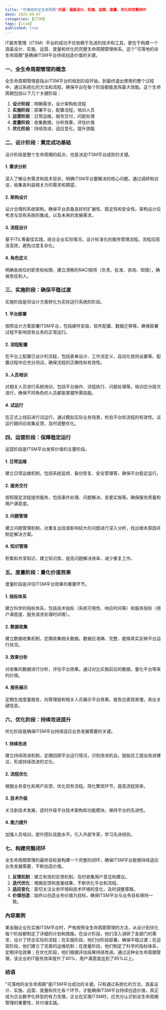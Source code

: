```yaml
---
title: "可落地的全生命周期"内涵：涵盖设计、实施、运营、度量、优化的完整闭环
date: 2025-09-07
categories: [ITSM]
tags: [itsm]
published: true
---
```


IT服务管理（ITSM）平台的成功不仅依赖于先进的技术和工具，更在于构建一个涵盖设计、实施、运营、度量和优化的完整生命周期管理体系。这个"可落地的全生命周期"是确保ITSM平台持续创造价值的关键。

### 一、全生命周期管理的概念

全生命周期管理是指从ITSM平台的规划阶段开始，到最终退出使用的整个过程中，通过系统化的方法和流程，确保平台在每个阶段都能发挥最大效能。这个生命周期包括以下几个关键阶段：

1. **设计阶段**：明确需求，设计架构和流程
2. **实施阶段**：部署平台，配置流程，培训人员
3. **运营阶段**：日常运维，服务交付，问题处理
4. **度量阶段**：收集数据，分析效果，评估价值
5. **优化阶段**：持续改进，适应变化，提升效能

### 二、设计阶段：奠定成功基础

设计阶段是整个生命周期的起点，也是决定ITSM平台成败的关键。

#### 1. 需求分析

深入了解业务需求和技术现状，明确ITSM平台要解决的核心问题。通过调研和访谈，收集各利益相关方的需求和期望。

#### 2. 架构设计

设计合理的系统架构，确保平台具备良好的扩展性、稳定性和安全性。架构设计应考虑与现有系统的集成，以及未来的发展需求。

#### 3. 流程设计

基于ITIL等最佳实践，结合企业实际情况，设计标准化的服务管理流程。流程应简洁高效，避免过度复杂化。

#### 4. 角色定义

明确各岗位的职责和权限，建立清晰的RACI矩阵（负责、批准、咨询、知情），确保责任到人。

### 三、实施阶段：确保平稳过渡

实施阶段是将设计方案转化为实际运行系统的阶段。

#### 1. 平台部署

按照设计方案部署ITSM平台，包括硬件安装、软件配置、数据迁移等。确保部署过程不影响现有业务的正常运行。

#### 2. 流程配置

在平台上配置已设计的流程，包括表单设计、工作流定义、自动化规则设置等。配置过程中应充分测试，确保流程的正确性和有效性。

#### 3. 人员培训

对相关人员进行系统培训，包括平台操作、流程执行、问题处理等。培训应分层次进行，确保不同角色的人员都能掌握所需技能。

#### 4. 试运行

在正式上线前进行试运行，通过模拟实际业务场景，检验平台和流程的有效性。试运行期间应收集反馈，及时调整优化。

### 四、运营阶段：保障稳定运行

运营阶段是ITSM平台发挥价值的主要阶段。

#### 1. 日常运维

建立日常运维机制，包括系统监控、备份恢复、安全管理等，确保平台稳定运行。

#### 2. 服务交付

按照既定流程提供服务，包括事件处理、问题解决、变更实施等。确保服务质量和用户满意度。

#### 3. 问题管理

建立问题管理机制，对重复出现或影响较大的问题进行深入分析，找出根本原因并制定解决方案。

#### 4. 知识管理

积累和共享知识，建立知识库，提高问题解决效率，减少重复工作。

### 五、度量阶段：量化价值效果

度量阶段是评估ITSM平台效果的重要环节。

#### 1. 指标体系

建立科学的指标体系，包括技术指标（系统可用性、响应时间等）和服务指标（用户满意度、服务请求处理时间等）。

#### 2. 数据收集

建立数据收集机制，定期收集相关数据。数据应准确、完整，能够真实反映平台运行状况。

#### 3. 效果分析

对收集的数据进行分析，评估平台效果。通过对比实施前后的数据，量化平台带来的价值。

#### 4. 报告展示

定期生成度量报告，向管理层和相关人员展示平台效果。报告应直观易懂，突出关键信息。

### 六、优化阶段：持续改进提升

优化阶段是确保ITSM平台持续适应业务发展需要的关键。

#### 1. 持续改进

建立持续改进机制，定期回顾平台运行情况，识别改进机会。鼓励员工提出改进建议，形成持续改进的文化。

#### 2. 流程优化

根据业务变化和用户反馈，优化现有流程。简化繁琐环节，提高流程效率。

#### 3. 技术升级

关注新技术发展，适时升级平台技术架构和功能模块，保持平台的先进性。

#### 4. 能力提升

加强人员培训，提升团队技能水平。引入外部专家，学习先进经验。

### 七、构建完整闭环

全生命周期管理的最终目标是构建一个完整的闭环，确保ITSM平台能够持续适应业务发展需要，不断创造价值。

1. **反馈机制**：建立有效的反馈机制，及时收集用户意见和建议。
2. **迭代优化**：根据反馈和度量结果，不断优化平台和流程。
3. **适应变化**：密切关注业务环境和技术环境的变化，及时调整策略。
4. **价值创造**：始终以创造业务价值为目标，确保ITSM平台与业务目标保持一致。

### 內容案例

某金融企业在实施ITSM平台时，严格按照全生命周期管理的方法，从设计到优化每个阶段都制定了详细的计划和措施。在设计阶段，他们深入调研了各部门的需求，设计了符合实际的流程；在实施阶段，他们分阶段部署，确保平稳过渡；在运营阶段，他们建立了完善的运维机制；在度量阶段，他们制定了科学的指标体系，定期评估效果；在优化阶段，他们根据评估结果持续改进。通过这种全生命周期管理，该企业的IT服务效率提升了40%，用户满意度达到了95%以上。

### 结语

"可落地的全生命周期"是ITSM平台成功的关键。只有通过系统化的方法，涵盖设计、实施、运营、度量和优化各个环节，才能确保ITSM平台持续创造价值，真正成为企业数字化转型的有力支撑。企业在实施ITSM时，应充分认识到全生命周期管理的重要性，并付诸实践。